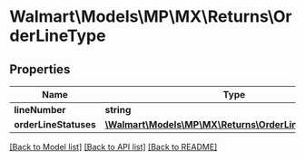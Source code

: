 # Walmart\Models\MP\MX\Returns\OrderLineType

## Properties

Name | Type | Description | Notes
------------ | ------------- | ------------- | -------------
**lineNumber** | **string** |  |
**orderLineStatuses** | [**\Walmart\Models\MP\MX\Returns\OrderLineStatusesType**](OrderLineStatusesType.md) |  |


[[Back to Model list]](./) [[Back to API list]](../../../../../README.md#supported-apis) [[Back to README]](../../../../../README.md)
